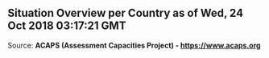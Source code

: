 ## Situation Overview per Country as of Wed, 24 Oct 2018 03:17:21 GMT

Source: **ACAPS (Assessment Capacities Project) - https://www.acaps.org**